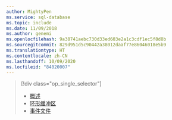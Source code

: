 ```yaml
---
author: MightyPen
ms.service: sql-database
ms.topic: include
ms.date: 11/09/2018
ms.author: genemi
ms.openlocfilehash: 9a38741aebc730d33ed603e2a1c3cdf1ec5f8d8b
ms.sourcegitcommit: 829d951d5c90442a38012daaf77e86046018e5b9
ms.translationtype: HT
ms.contentlocale: zh-CN
ms.lasthandoff: 10/09/2020
ms.locfileid: "84020007"
---
```

> [!div class="op_single_selector"]
> * [概述](../articles/azure-sql/database/xevent-db-diff-from-svr.md)
> * [环形缓冲区](../articles/azure-sql/database/xevent-code-ring-buffer.md)
> * [事件文件](../articles/azure-sql/database/xevent-code-event-file.md)
> 
> 

